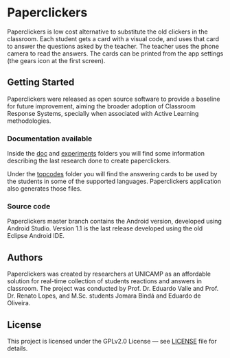 # Paperclickers

Paperclickers is low cost alternative to substitute the old clickers in the classroom. Each student gets a card with a visual code, and uses that card to answer the questions asked by the teacher. The teacher uses the phone camera to read the answers. The cards can be printed from the app settings (the gears icon at the first screen). 

## Getting Started

Paperclickers were released as open source software to provide a baseline for future improvement, aiming the broader adoption of Classroom Response Systems, specially when associated with Active Learning methodologies.

### Documentation available

Inside the [doc](doc) and [experiments](experiments) folders you will find some information describing the last research done to create paperclickers.

Under the [topcodes](topcodes) folder you will find the answering cards to be used by the students in some of the supported languages. Paperclickers application also generates those files.

### Source code

Paperclickers master branch contains the Android version, developed using Android Studio. Version 1.1 is the last release developed using the old Eclipse Android IDE.

## Authors

Paperclickers was created by researchers at UNICAMP as an affordable solution for real-time collection of students reactions and answers in classroom. The project was conducted by Prof. Dr. Eduardo Valle and Prof. Dr. Renato Lopes, and M.Sc. students Jomara Bindá and Eduardo de Oliveira.

## License

This project is licensed under the GPLv2.0 License — see [LICENSE](LICENSE) file for details.


 